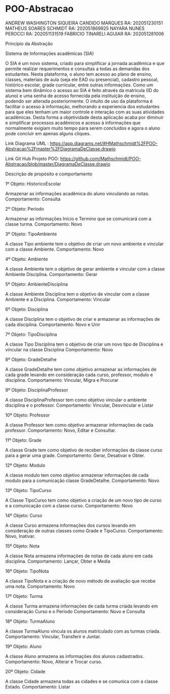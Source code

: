 # POO-Abstracao
ANDREW WASHINGTON SIQUEIRA CANDIDO MARQUES                    RA: 202051230151
MATHEUS SOARES SCHMIDT                                        RA: 202051869925
NAYARA NUNES PEROCCI                                          RA: 202051131519
FABRICIO TINARELI AGUIAR                                      RA: 202051281006



Princípio da Abstração 

Sistema de Informações acadêmicas (SIA)

O SIA é um novo sistema, criado para simplificar a jornada acadêmica e que permite realizar requerimentos e consultas a todas as demandas dos estudantes. Nesta plataforma, o aluno tem acesso ao plano de ensino, classes, materiais de aula (seja ele EAD ou presencial), cadastro pessoal, histórico escolar, grade curricular, entre outras informações.
Como um sistema bem dinâmico o acesso ao SIA é feito através da matricula (ID do aluno) e uma senha de acesso fornecida pela instituição de ensino, podendo ser alterada posteriormente.
O intuito de uso da plataforma é facilitar o acesso à informação, melhorando a experiencia dos estudantes para que eles tenham um maior controle e interação com as suas atividades acadêmicas.
Desta forma a objetividade desta aplicação acaba por diminuir e simplificar processos acadêmicos e acesso à informações que normalmente exigiam muito tempo para serem concluídos e agora o aluno pode concluir em apenas alguns cliques.


Link Diagrama UML :
https://app.diagrams.net/#HMathschmidt%2FPOO-Abstracao%2Fmaster%2FDiagramaDeClasse.drawio


Link Git Hub Projeto POO: 
https://github.com/Mathschmidt/POO-Abstracao/blob/master/DiagramaDeClasse.drawio


Descrição de propósito e comportamento

1º Objeto: HistoricoEscolar

Armazenar as informações acadêmica do aluno vinculando as notas.
Comportamento: Consulta


2º Objeto: Período

Armazenar as informações Início e Termino que se comunicará com a classe turma.
Comportamento: Novo

3º Objeto: TipoAmbiente

A classe Tipo ambiente tem o objetivo de criar um novo ambiente e vincular com a classe Ambiente.
Comportamento: Novo


4º Objeto: Ambiente

A classe Ambiente tem o objetivo de gerar ambiente e vincular com a classe Ambiente Disciplina.
Comportamento: Gerar 


5º Objeto: AmbienteDisciplina

A classe Ambiente Disciplina tem o objetivo de vincular com a classe Ambiente e a Disciplina. 
Comportamento: Vincular


6º Objeto: Disciplina

A classe Disciplina tem o objetivo de criar e armazenar as informações de cada disciplina.
Comportamento: Novo e Unir 


7º Objeto: TipoDisciplina

A classe Tipo Disciplina tem o objetivo de criar um novo tipo de Disciplina e vincular na classe Disciplina
Comportamento: Novo 


8º Objeto: GradeDetalhe 

A classe GradeDetalhe tem como objetivo armazenar as informações de cada grade levando em consideração cada curso, professor, modulo e disciplina.
Comportamento: Vincular, Migra e Procurar 

9º Objeto: DisciplinaProfessor  

A classe DisciplinaProfessor tem como objetivo vincular o ambiente disciplina e o professor.
Comportamento: Vincular, Desvincular e Listar


10º Objeto: Professor 

A classe Professor tem como objetivo armazenar informações de cada professor. 
Comportamento: Novo, Editar e Consultar.


11º Objeto: Grade

A classe Grade tem como objetivo de receber informações da classe curso para a gerar uma grade.
Comportamento: Gerar, Desativar e Obter.


12º Objeto: Modulo

A classe modulo tem como objetivo armazenar informações de cada modulo para a comunicação classe GradeDetalhe.
Comportamento:  Novo


13º Objeto: TipoCurso

A Classe TipoCurso tem como objetivo a criação de um novo tipo de curso e a comunicação com a classe curso.
Comportamento:  Novo

14º Objeto: Curso

A classe Curso armazena informações dos cursos levando em consideração de outras classes como Grade e TipoCurso.
Comportamento:  Novo, Inativar.

15º Objeto: Nota

A classe Nota armazena informações de notas de cada aluno em cada disciplina.
Comportamento:  Lançar, Obter e Media 

16º Objeto: TipoNota

A classe TipoNota e a criação de novo método de avaliação que recebe uma nota.
Comportamento:  Novo


17º Objeto: Turma 

A classe Turma armazena informações de cada turma criada levando em consideração Curso e o Período
Comportamento:  Novo e Consulta


18º Objeto: TurmaAluno

A classe TurmaAluno vincula os alunos matriculado com as turmas criada.
Comportamento:  Vincular, Transferir e Juntar.

19º Objeto: Aluno 

A classe Aluno armazena as informações dos alunos cadastrados.
Comportamento:  Novo, Alterar e Trocar curso.

20º Objeto: Cidade

A classe Cidade armazena todas as cidades e se comunica com a classe Estado. 
Comportamento:  Listar

